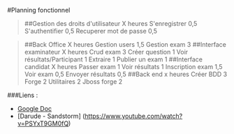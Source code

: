 #Planning fonctionnel


>##Gestion des droits d'utilisateur X heures
	S'enregistrer		0,5
	S'authentifier		0,5
	Recuperer mot de passe		0,5
			
>##Back Office			X heures
	Gestion users		1,5
	Gestion exam		3
##Interface examinateur			X heures
	Crud exam		3
		Créer question	1
	Voir résultats/Participant		1
	Extraire		1
	Publier un exam		1
##Interface candidat 			X heures
	Passer exam		1
	Voir résultats		1
	Inscription exam		1,5
	Voir exam		0,5
	Envoyer résultats		0,5
##Back end			x heures
	Créer BDD		3
	Forge		2
	Utilitaires		2
	Jboss forge		2

###Liens : 
- [Google Doc](https://docs.google.com/spreadsheets/d/1pmiD9kM5kM55hktNjSly0K-xgr1QOzVatO5rABTpCnI/edit?usp=sharing)
- [Darude - Sandstorm] (https://www.youtube.com/watch?v=PSYxT9GM0fQ)
